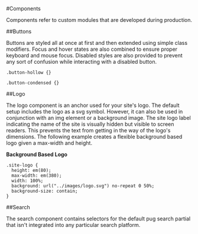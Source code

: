 #Components

Components refer to custom modules that are developed during production.

##Buttons

Buttons are styled all at once at first and then extended using simple class modifiers. Focus and hover states are also combined to ensure proper keyboard and mouse focus. Disabled styles are also provided to prevent any sort of confusion while interacting with a disabled button.

```postcss
.button-hollow {}

.button-condensed {}
```

##Logo

The logo component is an anchor used for your site's logo. The default setup includes the logo as a svg symbol. However, it can also be used in conjunction with an img element or a background image. The site logo label indicating the name of the site is visually hidden but visible to screen readers. This prevents the text from getting in the way of the logo's dimensions. The following example creates a flexible background based logo given a max-width and height.

**Background Based Logo**

```postcss
.site-logo {
  height: em(80);
  max-width: em(380);
  width: 100%;
  background: url("../images/logo.svg") no-repeat 0 50%;
  background-size: contain;
}
```

##Search

The search component contains selectors for the default pug search partial that isn't integrated into any particular search platform.
